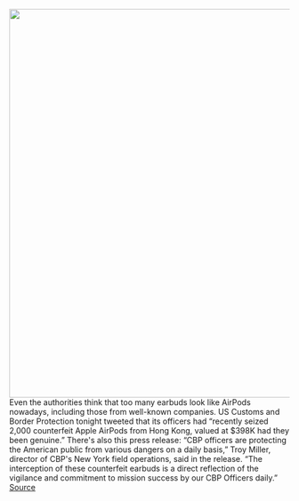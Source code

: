<img src='https://cdn.vox-cdn.com/thumbor/yRLGptkQXh2gaoBHiPS-KrNB7MQ=/0x0:1851x1234/1200x800/filters:focal(778x469:1074x765)/cdn.vox-cdn.com/uploads/chorus_image/image/67400984/CBP.0.jpg' width='700px' /><br/>
Even the authorities think that too many earbuds look like AirPods nowadays, including those from well-known companies. US Customs and Border Protection tonight tweeted that its officers had “recently seized 2,000 counterfeit Apple AirPods from Hong Kong, valued at $398K had they been genuine.” There's also this press release: “CBP officers are protecting the American public from various dangers on a daily basis,” Troy Miller, director of CBP's New York field operations, said in the release. “The interception of these counterfeit earbuds is a direct reflection of the vigilance and commitment to mission success by our CBP Officers daily.”
<a href='https://www.theverge.com/2020/9/13/21435637/us-cbp-counterfeit-airpods-oneplus-buds-mixup'> Source <a/>